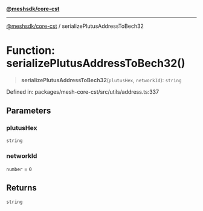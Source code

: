 [**@meshsdk/core-cst**](../README.md)

***

[@meshsdk/core-cst](../globals.md) / serializePlutusAddressToBech32

# Function: serializePlutusAddressToBech32()

> **serializePlutusAddressToBech32**(`plutusHex`, `networkId`): `string`

Defined in: packages/mesh-core-cst/src/utils/address.ts:337

## Parameters

### plutusHex

`string`

### networkId

`number` = `0`

## Returns

`string`

